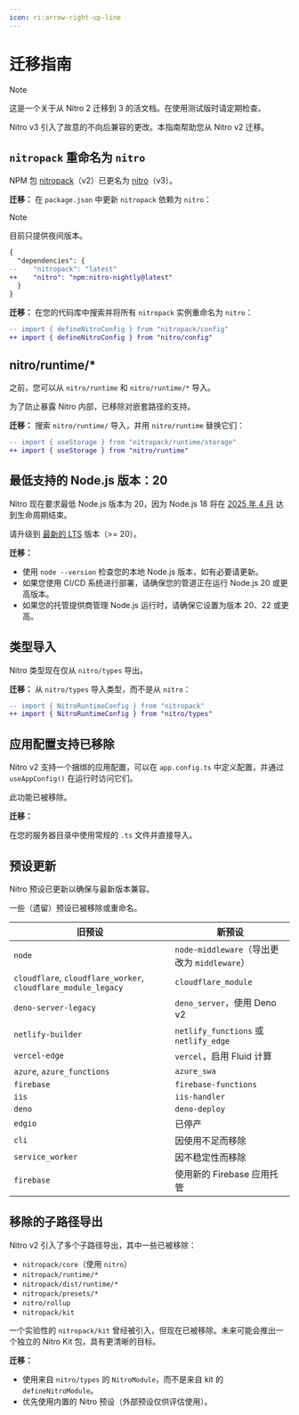 ```yaml
---
icon: ri:arrow-right-up-line
---
```


# 迁移指南

> [!NOTE]
> 这是一个关于从 Nitro 2 迁移到 3 的活文档。在使用测试版时请定期检查。

Nitro v3 引入了故意的不向后兼容的更改。本指南帮助您从 Nitro v2 迁移。

## `nitropack` 重命名为 `nitro`

NPM 包 [nitropack](https://www.npmjs.com/package/nitropack)（v2）已更名为 [nitro](https://www.npmjs.com/package/nitro)（v3）。

**迁移：** 在 `package.json` 中更新 `nitropack` 依赖为 `nitro`：

> [!NOTE]
> 目前只提供夜间版本。

```diff
{
  "dependencies": {
--    "nitropack": "latest"
++    "nitro": "npm:nitro-nightly@latest"
  }
}
```

**迁移：** 在您的代码库中搜索并将所有 `nitropack` 实例重命名为 `nitro`：

```diff
-- import { defineNitroConfig } from "nitropack/config"
++ import { defineNitroConfig } from "nitro/config"
```

## nitro/runtime/*

之前，您可以从 `nitro/runtime` 和 `nitro/runtime/*` 导入。

为了防止暴露 Nitro 内部，已移除对嵌套路径的支持。

**迁移：** 搜索 `nitro/runtime/` 导入，并用 `nitro/runtime` 替换它们：

```diff
-- import { useStorage } from "nitropack/runtime/storage"
++ import { useStorage } from "nitro/runtime"
```

## 最低支持的 Node.js 版本：20

Nitro 现在要求最低 Node.js 版本为 20，因为 Node.js 18 将在 [2025 年 4 月](https://nodejs.org/en/about/previous-releases) 达到生命周期结束。

请升级到 [最新的 LTS](https://nodejs.org/en/download) 版本（>= 20）。

**迁移：**

- 使用 `node --version` 检查您的本地 Node.js 版本，如有必要请更新。
- 如果您使用 CI/CD 系统进行部署，请确保您的管道正在运行 Node.js 20 或更高版本。
- 如果您的托管提供商管理 Node.js 运行时，请确保它设置为版本 20、22 或更高。

## 类型导入

Nitro 类型现在仅从 `nitro/types` 导出。

**迁移：** 从 `nitro/types` 导入类型，而不是从 `nitro`：

```diff
-- import { NitroRuntimeConfig } from "nitropack"
++ import { NitroRuntimeConfig } from "nitro/types"
```

## 应用配置支持已移除

Nitro v2 支持一个捆绑的应用配置，可以在 `app.config.ts` 中定义配置，并通过 `useAppConfig()` 在运行时访问它们。

此功能已被移除。

**迁移：**

在您的服务器目录中使用常规的 `.ts` 文件并直接导入。

## 预设更新

Nitro 预设已更新以确保与最新版本兼容。

一些（遗留）预设已被移除或重命名。

| 旧预设                       | 新预设                          |
|------------------------------|-------------------------------|
| `node`                       | `node-middleware`（导出更改为 `middleware`） |
| `cloudflare`, `cloudflare_worker`, `cloudflare_module_legacy` | `cloudflare_module`           |
| `deno-server-legacy`         | `deno_server`，使用 Deno v2    |
| `netlify-builder`            | `netlify_functions` 或 `netlify_edge` |
| `vercel-edge`                | `vercel`，启用 Fluid 计算      |
| `azure`, `azure_functions`   | `azure_swa`                   |
| `firebase`                   | `firebase-functions`          |
| `iis`                        | `iis-handler`                 |
| `deno`                       | `deno-deploy`                 |
| `edgio`                      | 已停产     |
| `cli`                        | 因使用不足而移除             |
| `service_worker`             | 因不稳定性而移除             |
| `firebase`                   | 使用新的 Firebase 应用托管    |

## 移除的子路径导出

Nitro v2 引入了多个子路径导出，其中一些已被移除：

- `nitropack/core`（使用 `nitro`）
- `nitropack/runtime/*`
- `nitropack/dist/runtime/*`
- `nitropack/presets/*`
- `nitro/rollup`
- `nitropack/kit`

一个实验性的 `nitropack/kit` 曾经被引入，但现在已被移除。未来可能会推出一个独立的 Nitro Kit 包，具有更清晰的目标。

**迁移：**

- 使用来自 `nitro/types` 的 `NitroModule`，而不是来自 kit 的 `defineNitroModule`。
- 优先使用内置的 Nitro 预设（外部预设仅供评估使用）。
